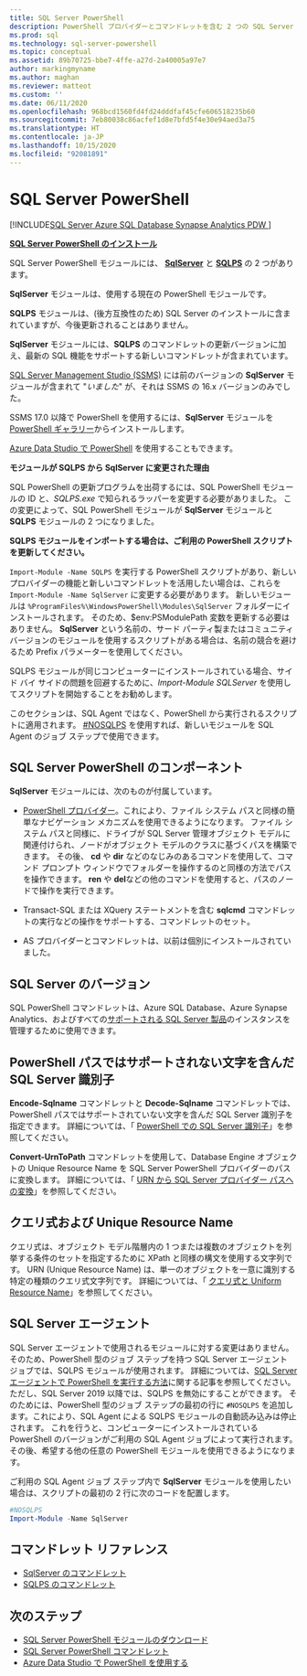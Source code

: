 ```yaml
---
title: SQL Server PowerShell
description: PowerShell プロバイダーとコマンドレットを含む 2 つの SQL Server PowerShell モジュール (SqlServer と SQLPS) について説明します。
ms.prod: sql
ms.technology: sql-server-powershell
ms.topic: conceptual
ms.assetid: 89b70725-bbe7-4ffe-a27d-2a40005a97e7
author: markingmyname
ms.author: maghan
ms.reviewer: matteot
ms.custom: ''
ms.date: 06/11/2020
ms.openlocfilehash: 968bcd1560fd4fd24dddfaf45cfe606518235b60
ms.sourcegitcommit: 7eb80038c86acfef1d8e7bfd5f4e30e94aed3a75
ms.translationtype: HT
ms.contentlocale: ja-JP
ms.lasthandoff: 10/15/2020
ms.locfileid: "92081891"
---
```

# <a name="sql-server-powershell"></a>SQL Server PowerShell

[!INCLUDE[SQL Server Azure SQL Database Synapse Analytics PDW ](../includes/applies-to-version/sql-asdb-asdbmi-asa-pdw.md)]

**[SQL Server PowerShell のインストール](download-sql-server-ps-module.md)**

SQL Server PowerShell モジュールには、 **[SqlServer](https://docs.microsoft.com/powershell/module/sqlserver)** と **[SQLPS](https://docs.microsoft.com/powershell/module/sqlps)** の 2 つがあります。

**SqlServer** モジュールは、使用する現在の PowerShell モジュールです。

**SQLPS** モジュールは、(後方互換性のため) SQL Server のインストールに含まれていますが、今後更新されることはありません。

**SqlServer** モジュールには、**SQLPS** のコマンドレットの更新バージョンに加え、最新の SQL 機能をサポートする新しいコマンドレットが含まれています。

[SQL Server Management Studio (SSMS)](../ssms/download-sql-server-management-studio-ssms.md) には前のバージョンの **SqlServer** モジュールが含まれて "*いました*" が、それは SSMS の 16.x バージョンのみでした。

SSMS 17.0 以降で PowerShell を使用するには、**SqlServer** モジュールを [PowerShell ギャラリー](https://www.powershellgallery.com/packages/SqlServer)からインストールします。

[Azure Data Studio で PowerShell](../azure-data-studio/extensions/powershell-extension.md) を使用することもできます。

**モジュールが SQLPS から SqlServer に変更された理由**

SQL PowerShell の更新プログラムを出荷するには、SQL PowerShell モジュールの ID と、*SQLPS.exe* で知られるラッパーを変更する必要がありました。 この変更によって、SQL PowerShell モジュールが **SqlServer** モジュールと **SQLPS** モジュールの 2 つになりました。  

**SQLPS モジュールをインポートする場合は、ご利用の PowerShell スクリプトを更新してください。**

`Import-Module -Name SQLPS` を実行する PowerShell スクリプトがあり、新しいプロバイダーの機能と新しいコマンドレットを活用したい場合は、これらを `Import-Module -Name SqlServer` に変更する必要があります。 新しいモジュールは `%ProgramFiles%\WindowsPowerShell\Modules\SqlServer` フォルダーにインストールされます。 そのため、$env:PSModulePath 変数を更新する必要はありません。 **SqlServer** という名前の、サード パーティ製またはコミュニティ バージョンのモジュールを使用するスクリプトがある場合は、名前の競合を避けるため Prefix パラメーターを使用してください。

SQLPS モジュールが同じコンピューターにインストールされている場合、サイド バイ サイドの問題を回避するために、*Import-Module SQLServer* を使用してスクリプトを開始することをお勧めします。

このセクションは、SQL Agent ではなく、PowerShell から実行されるスクリプトに適用されます。 [#NOSQLPS](#sql-server-agent) を使用すれば、新しいモジュールを SQL Agent のジョブ ステップで使用できます。

## <a name="sql-server-powershell-components"></a>SQL Server PowerShell のコンポーネント

**SqlServer** モジュールには、次のものが付属しています。

- [PowerShell プロバイダー](/powershell/module/microsoft.powershell.core/about/about_providers)。これにより、ファイル システム パスと同様の簡単なナビゲーション メカニズムを使用できるようになります。 ファイル システム パスと同様に、ドライブが SQL Server 管理オブジェクト モデルに関連付けられ、ノードがオブジェクト モデルのクラスに基づくパスを構築できます。 その後、 **cd** や **dir** などのなじみのあるコマンドを使用して、コマンド プロンプト ウィンドウでフォルダーを操作するのと同様の方法でパスを操作できます。 **ren** や **del**などの他のコマンドを使用すると、パスのノードで操作を実行できます。

- Transact-SQL または XQuery ステートメントを含む **sqlcmd** コマンドレットの実行などの操作をサポートする、コマンドレットのセット。  

- AS プロバイダーとコマンドレットは、以前は個別にインストールされていました。

## <a name="sql-server-versions"></a>SQL Server のバージョン

SQL PowerShell コマンドレットは、Azure SQL Database、Azure Synapse Analytics、およびすべての[サポートされる SQL Server 製品](https://support.microsoft.com/lifecycle/search/1044)のインスタンスを管理するために使用できます。

## <a name="sql-server-identifiers-that-contain-characters-not-supported-in-powershell-paths"></a>PowerShell パスではサポートされない文字を含んだ SQL Server 識別子

**Encode-Sqlname** コマンドレットと **Decode-Sqlname** コマンドレットでは、PowerShell パスではサポートされていない文字を含んだ SQL Server 識別子を指定できます。 詳細については、「 [PowerShell での SQL Server 識別子](sql-server-identifiers-in-powershell.md)」を参照してください。

**Convert-UrnToPath** コマンドレットを使用して、Database Engine オブジェクトの Unique Resource Name を SQL Server PowerShell プロバイダーのパスに変換します。 詳細については、「 [URN から SQL Server プロバイダー パスへの変換](/powershell/module/sqlserver/Convert-UrnToPath)」を参照してください。
  
## <a name="query-expressions-and-unique-resource-names"></a>クエリ式および Unique Resource Name  

クエリ式は、オブジェクト モデル階層内の 1 つまたは複数のオブジェクトを列挙する条件のセットを指定するために XPath と同様の構文を使用する文字列です。 URN (Unique Resource Name) は、単一のオブジェクトを一意に識別する特定の種類のクエリ式文字列です。 詳細については、「 [クエリ式と Uniform Resource Name](query-expressions-and-uniform-resource-names.md)」を参照してください。

## <a name="sql-server-agent"></a>SQL Server エージェント

SQL Server エージェントで使用されるモジュールに対する変更はありません。 そのため、PowerShell 型のジョブ ステップを持つ SQL Server エージェント ジョブでは、SQLPS モジュールが使用されます。 詳細については、[SQL Server エージェントで PowerShell を実行する方法](run-windows-powershell-steps-in-sql-server-agent.md)に関する記事を参照してください。 ただし、SQL Server 2019 以降では、SQLPS を無効にすることができます。 そのためには、PowerShell 型のジョブ ステップの最初の行に `#NOSQLPS` を追加します。これにより、SQL Agent による SQLPS モジュールの自動読み込みは停止されます。 これを行うと、コンピューターにインストールされている PowerShell のバージョンがご利用の SQL Agent ジョブによって実行されます。その後、希望する他の任意の PowerShell モジュールを使用できるようになります。

ご利用の SQL Agent ジョブ ステップ内で **SqlServer** モジュールを使用したい場合は、スクリプトの最初の 2 行に次のコードを配置します。

```powershell
#NOSQLPS
Import-Module -Name SqlServer
```

## <a name="cmdlet-reference"></a>コマンドレット リファレンス

- [SqlServer のコマンドレット](/powershell/module/sqlserver)
- [SQLPS のコマンドレット](/powershell/module/sqlps)

## <a name="next-steps"></a>次のステップ

- [SQL Server PowerShell モジュールのダウンロード](download-sql-server-ps-module.md)
- [SQL Server PowerShell コマンドレット](/powershell/module/sqlserver)
- [Azure Data Studio で PowerShell を使用する](../azure-data-studio/extensions/powershell-extension.md)
